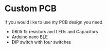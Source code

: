 # Custom PCB
if you would like to use my PCB design you need:
  - 0805 1k resistors and LEDs and Capacitors
  - Arduino nano BLE
  - DIP switch with four switches

